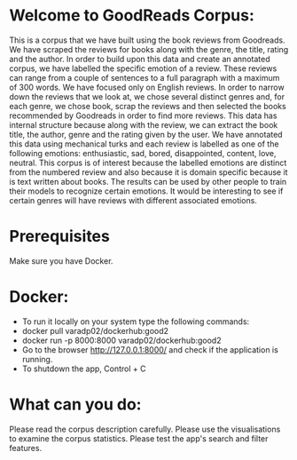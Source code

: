 # Welcome to GoodReads Corpus:
This is a corpus that we have built using the book reviews from Goodreads. We have scraped the reviews for books along with the genre, the title, rating and the author. In order to build upon this data and create an annotated corpus, we have labelled the specific emotion of a review. These reviews can range from a couple of sentences to a full paragraph with a maximum of 300 words. We have focused only on English reviews. In order to narrow down the reviews that we look at, we chose several distinct genres and, for each genre, we chose book, scrap the reviews and then selected the books recommended by Goodreads in order to find more reviews. This data has internal structure because along with the review, we can extract the book title, the author, genre and the rating given by the user. We have annotated this data using mechanical turks and each review is labelled as one of the following emotions: enthusiastic, sad, bored, disappointed, content, love, neutral. This corpus is of interest because the labelled emotions are distinct from the numbered review and also because it is domain specific because it is text written about books. The results can be used by other people to train their models to recognize certain emotions. It would be interesting to see if certain genres will have reviews with different associated emotions.
# Prerequisites
Make sure you have Docker.

# Docker:
- To run it locally on your system type the following commands:
- docker pull varadp02/dockerhub:good2
- docker run -p 8000:8000 varadp02/dockerhub:good2
- Go to the browser http://127.0.0.1:8000/ and check if the application is running.
- To shutdown the app, Control + C

# What can you do:
Please read the corpus description carefully.
Please use the visualisations to examine the corpus statistics.
Please test the app's search and filter features.
